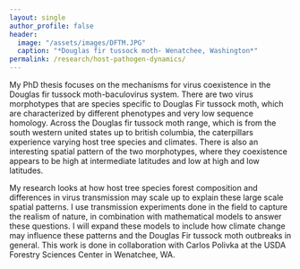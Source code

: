 ```yaml
---
layout: single
author_profile: false
header:
  image: "/assets/images/DFTM.JPG"
  caption: "*Douglas fir tussock moth- Wenatchee, Washington*"
permalink: /research/host-pathogen-dynamics/
---
```


My PhD thesis focuses on the mechanisms for virus coexistence in the Douglas fir tussock moth-baculovirus system. There are two virus morphotypes that are species specific to Douglas Fir tussock moth, which are characterized by different phenotypes and very low sequence homology. Across the Douglas fir tussock moth range, which is from the south western united states up to british columbia, the caterpillars experience varying host tree species and climates. There is also an interesting spatial pattern of the two morphotypes, where they coexistence appears to be high at intermediate latitudes and low at high and low latitudes. 

My research looks at how host tree species forest composition and differences in virus transmission may scale up to explain these large scale spatial patterns. I use transmission experiments done in the field to capture the realism of nature, in combination with mathematical models to answer these questions. I will expand these models to include how climate change may influence these patterns and the Douglas Fir tussock moth outbreaks in general. This work is done in collaboration with Carlos Polivka at the USDA Forestry Sciences Center in Wenatchee, WA.
